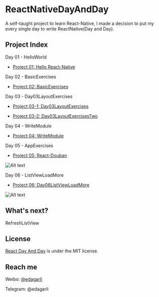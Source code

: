 # ReactNativeDayAndDay
A self-taught project to learn React-Native, I made a decision to put my every single day to write ReactNative(Day and Day).

## Project Index ##

Day 01 - HelloWorld
      
+ [Project 01: Hello React-Native](https://github.com/edagarli/ReactNativeDayAndDay/tree/master/Day01HelloWorld)

Day 02 - BasicExercises
      
+ [Project 02: BasicExercises](https://github.com/edagarli/ReactNativeDayAndDay/tree/master/Day02BasicExercises)

Day 03 - Day03LayoutExercises

+ [Project 03-1: Day03LayoutExercises](https://github.com/edagarli/ReactNativeDayAndDay/tree/master/Day03LayoutExercises)

+ [Project 03-2: Day03LayoutExercisesTwo](https://github.com/edagarli/ReactNativeDayAndDay/tree/master/Day03LayoutExercisesTwo)

Day 04 - WriteModule

+ [Project 04: WriteModule](https://github.com/edagarli/ReactNativeDayAndDay/tree/master/Day04WriteModule)

Day 05 - AppExercises

+ [Project 05: React-Douban](https://github.com/edagarli/React-Douban/)

![Alt text](https://github.com/edagarli/React-Douban/blob/master/douban.gif)

Day 06 - ListViewLoadMore

+ [Project 06: Day06ListViewLoadMore](https://github.com/edagarli/ReactNativeDayAndDay/tree/master/Day06ListViewLoadMore)

![Alt text](https://github.com/edagarli/ReactNativeDayAndDay/blob/master/Day06ListViewLoadMore%2Fday06.gif)

## What's next? ##

RefreshListView

## License ##

[React Day And Day](https://github.com/edagarli/ReactNativeDayAndDay) is under the MIT license.

## Reach me ##

Weibo: [@edagarli](http://weibo.com/edagarli)

Telegram: @edagarli


